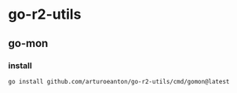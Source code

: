 # go-r2-utils


## go-mon

### install
```
go install github.com/arturoeanton/go-r2-utils/cmd/gomon@latest 
```